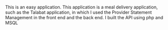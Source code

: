 
This is an easy application. This application is a meal delivery application, such as the Talabat application,
in which I used the Provider Statement Management in the front end and the back end. I built the API using php and MSQL

